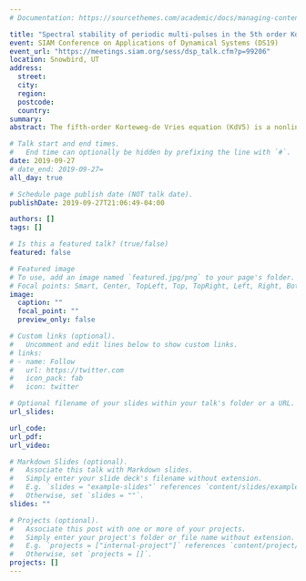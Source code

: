 ```yaml
---
# Documentation: https://sourcethemes.com/academic/docs/managing-content/

title: "Spectral stability of periodic multi-pulses in the 5th order KdV equation"
event: SIAM Conference on Applications of Dynamical Systems (DS19)
event_url: "https://meetings.siam.org/sess/dsp_talk.cfm?p=99206"
location: Snowbird, UT
address:
  street:
  city: 
  region:
  postcode:
  country:
summary: 
abstract: The fifth-order Korteweg-de Vries equation (KdV5) is a nonlinear partial differential equation used to model dispersive phenomena such as plasma waves and capillary-gravity water waves. For certain parameter regimes, KdV5 exhibits multi-pulse traveling wave solutions. Linear stability of these multi-pulse solutions is determined by eigenvalues near the origin representing the interaction between the individual pulses. In the case of periodic boundary conditions, we are able to use Lin's method to locate these small eigenvalues. We give analytical criteria for the stability of these periodic multi-pulse solutions and also present numerical results to support our analysis.

# Talk start and end times.
#   End time can optionally be hidden by prefixing the line with `#`.
date: 2019-09-27
# date_end: 2019-09-27=
all_day: true

# Schedule page publish date (NOT talk date).
publishDate: 2019-09-27T21:06:49-04:00

authors: []
tags: []

# Is this a featured talk? (true/false)
featured: false

# Featured image
# To use, add an image named `featured.jpg/png` to your page's folder. 
# Focal points: Smart, Center, TopLeft, Top, TopRight, Left, Right, BottomLeft, Bottom, BottomRight.
image:
  caption: ""
  focal_point: ""
  preview_only: false

# Custom links (optional).
#   Uncomment and edit lines below to show custom links.
# links:
# - name: Follow
#   url: https://twitter.com
#   icon_pack: fab
#   icon: twitter

# Optional filename of your slides within your talk's folder or a URL.
url_slides:

url_code:
url_pdf:
url_video:

# Markdown Slides (optional).
#   Associate this talk with Markdown slides.
#   Simply enter your slide deck's filename without extension.
#   E.g. `slides = "example-slides"` references `content/slides/example-slides.md`.
#   Otherwise, set `slides = ""`.
slides: ""

# Projects (optional).
#   Associate this post with one or more of your projects.
#   Simply enter your project's folder or file name without extension.
#   E.g. `projects = ["internal-project"]` references `content/project/deep-learning/index.md`.
#   Otherwise, set `projects = []`.
projects: []
---
```

